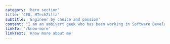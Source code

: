 ```yaml
---
category: 'hero section'
title: 'CEO, MTechZilla'
subtitle: 'Engineer by choice and passion'
content: "I am an ambivert geek who has been working in Software Development for the past four years. I am a big fan of JavaScript and TypeScript. I prefer ReactJS/NextJS for building frontend, React-Query for managing state, and Express/Serverless for developing web API. I love to share my development experiences via articles, and you can find them published under the FreeCodeCamp News domain. I am a big fan of Marvel comics."
linkTo: '/know-more'
linkText: 'Know more about me'
---
```

